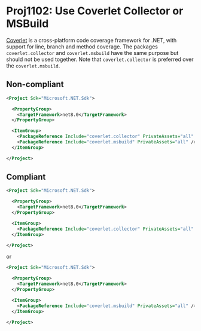 ﻿---
parent: Other
ancestor: MSBuild
---

# Proj1102: Use Coverlet Collector or MSBuild
[Coverlet](https://github.com/coverlet-coverage/coverlet) is a cross-platform
code coverage framework for .NET, with support for line, branch and method
coverage. The packages `coverlet.collector` and `coverlet.msbuild` have the
same purpose but should not be used together. Note that `coverlet.collector` is
preferred over the `coverlet.msbuild`.

## Non-compliant
``` xml
<Project Sdk="Microsoft.NET.Sdk">

  <PropertyGroup>
    <TargetFramework>net8.0</TargetFramework>
  </PropertyGroup>

  <ItemGroup>
    <PackageReference Include="coverlet.collector" PrivateAssets="all" />
    <PackageReference Include="coverlet.msbuild" PrivateAssets="all" />
  </ItemGroup>

</Project>
```

## Compliant
``` xml
<Project Sdk="Microsoft.NET.Sdk">

  <PropertyGroup>
    <TargetFramework>net8.0</TargetFramework>
  </PropertyGroup>

  <ItemGroup>
    <PackageReference Include="coverlet.collector" PrivateAssets="all" />
  </ItemGroup>

</Project>
```

or

``` xml
<Project Sdk="Microsoft.NET.Sdk">

  <PropertyGroup>
    <TargetFramework>net8.0</TargetFramework>
  </PropertyGroup>

  <ItemGroup>
    <PackageReference Include="coverlet.msbuild" PrivateAssets="all" />
  </ItemGroup>

</Project>
```